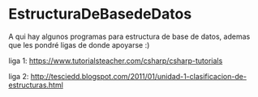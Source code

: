 # EstructuraDeBasedeDatos
A qui hay algunos programas para estructura de base de datos, ademas que les pondré ligas de donde apoyarse :)

liga 1: https://www.tutorialsteacher.com/csharp/csharp-tutorials

liga 2: http://tesciedd.blogspot.com/2011/01/unidad-1-clasificacion-de-estructuras.html
